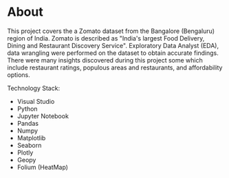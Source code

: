 # About

This project covers the a Zomato dataset from the Bangalore (Bengaluru) region of India. Zomato is described as "India's largest Food Delivery, Dining and Restaurant Discovery Service". Exploratory Data Analyst (EDA), data wrangling were performed on the dataset to obtain accurate findings. There were many insights discovered during this project some which include  restaurant ratings, populous areas and restaurants, and affordability options. 

Technology Stack:
- Visual Studio
- Python
- Jupyter Notebook
- Pandas
- Numpy
- Matplotlib
- Seaborn
- Plotly
- Geopy
- Folium (HeatMap)
